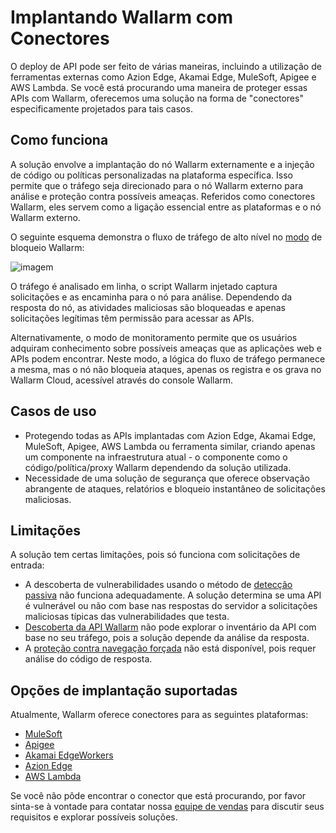 # Implantando Wallarm com Conectores

O deploy de API pode ser feito de várias maneiras, incluindo a utilização de ferramentas externas como Azion Edge, Akamai Edge, MuleSoft, Apigee e AWS Lambda. Se você está procurando uma maneira de proteger essas APIs com Wallarm, oferecemos uma solução na forma de "conectores" especificamente projetados para tais casos.

## Como funciona

A solução envolve a implantação do nó Wallarm externamente e a injeção de código ou políticas personalizadas na plataforma específica. Isso permite que o tráfego seja direcionado para o nó Wallarm externo para análise e proteção contra possíveis ameaças. Referidos como conectores Wallarm, eles servem como a ligação essencial entre as plataformas e o nó Wallarm externo.

O seguinte esquema demonstra o fluxo de tráfego de alto nível no [modo](../../admin-en/configure-wallarm-mode.md) de bloqueio Wallarm:

![imagem](../../images/waf-installation/general-traffic-flow-for-connectors.png)

O tráfego é analisado em linha, o script Wallarm injetado captura solicitações e as encaminha para o nó para análise. Dependendo da resposta do nó, as atividades maliciosas são bloqueadas e apenas solicitações legítimas têm permissão para acessar as APIs.

Alternativamente, o modo de monitoramento permite que os usuários adquiram conhecimento sobre possíveis ameaças que as aplicações web e APIs podem encontrar. Neste modo, a lógica do fluxo de tráfego permanece a mesma, mas o nó não bloqueia ataques, apenas os registra e os grava no Wallarm Cloud, acessível através do console Wallarm.

## Casos de uso

* Protegendo todas as APIs implantadas com Azion Edge, Akamai Edge, MuleSoft, Apigee, AWS Lambda ou ferramenta similar, criando apenas um componente na infraestrutura atual - o componente como o código/política/proxy Wallarm dependendo da solução utilizada.
* Necessidade de uma solução de segurança que oferece observação abrangente de ataques, relatórios e bloqueio instantâneo de solicitações maliciosas.

## Limitações

A solução tem certas limitações, pois só funciona com solicitações de entrada:

* A descoberta de vulnerabilidades usando o método de [detecção passiva](../../about-wallarm/detecting-vulnerabilities.md#passive-detection) não funciona adequadamente. A solução determina se uma API é vulnerável ou não com base nas respostas do servidor a solicitações maliciosas típicas das vulnerabilidades que testa.
* [Descoberta da API Wallarm](../../api-discovery/overview.md) não pode explorar o inventário da API com base no seu tráfego, pois a solução depende da análise da resposta.
* A [proteção contra navegação forçada](../../admin-en/configuration-guides/protecting-against-bruteforce.md) não está disponível, pois requer análise do código de resposta.

## Opções de implantação suportadas

Atualmente, Wallarm oferece conectores para as seguintes plataformas:

* [MuleSoft](mulesoft.md)
* [Apigee](apigee.md)
* [Akamai EdgeWorkers](akamai-edgeworkers.md)
* [Azion Edge](azion-edge.md)
* [AWS Lambda](aws-lambda.md)

Se você não pôde encontrar o conector que está procurando, por favor sinta-se à vontade para contatar nossa [equipe de vendas](mailto:sales@wallarm.com) para discutir seus requisitos e explorar possíveis soluções.